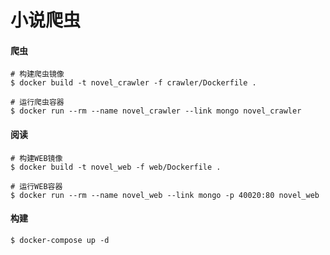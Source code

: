 # 小说爬虫

#### 爬虫
```
# 构建爬虫镜像
$ docker build -t novel_crawler -f crawler/Dockerfile .

# 运行爬虫容器
$ docker run --rm --name novel_crawler --link mongo novel_crawler
```

#### 阅读
```
# 构建WEB镜像
$ docker build -t novel_web -f web/Dockerfile .

# 运行WEB容器
$ docker run --rm --name novel_web --link mongo -p 40020:80 novel_web
```

#### 构建
```
$ docker-compose up -d
```